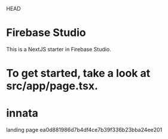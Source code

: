 HEAD
# Firebase Studio

This is a NextJS starter in Firebase Studio.

To get started, take a look at src/app/page.tsx.
=======
# innata
landing page 
 ea0d881986d7b4df4ce7b39f336b23bba24ee201
